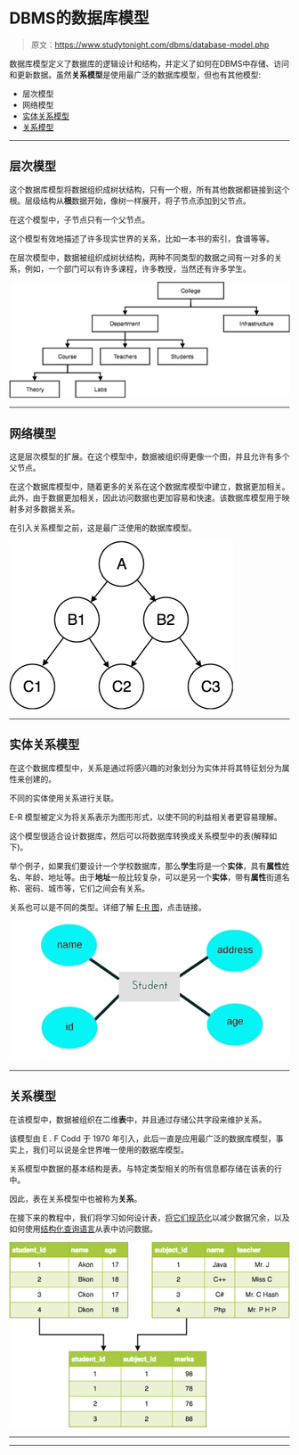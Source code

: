 # DBMS的数据库模型

> 原文：<https://www.studytonight.com/dbms/database-model.php>

数据库模型定义了数据库的逻辑设计和结构，并定义了如何在DBMS中存储、访问和更新数据。虽然**关系模型**是使用最广泛的数据库模型，但也有其他模型:

*   层次模型
*   网络模型
*   [实体关系模型](er-model-concepts.php)
*   [关系模型](rdbms-concept.php)

* * *

## 层次模型

这个数据库模型将数据组织成树状结构，只有一个根，所有其他数据都链接到这个根。层级结构从**根**数据开始，像树一样展开，将子节点添加到父节点。

在这个模型中，子节点只有一个父节点。

这个模型有效地描述了许多现实世界的关系，比如一本书的索引，食谱等等。

在层次模型中，数据被组织成树状结构，两种不同类型的数据之间有一对多的关系，例如，一个部门可以有许多课程，许多教授，当然还有许多学生。

![Hierarchical Model of database](img/692b75e9a3964a07d22e68d62ff8955e.png)

* * *

## 网络模型

这是层次模型的扩展。在这个模型中，数据被组织得更像一个图，并且允许有多个父节点。

在这个数据库模型中，随着更多的关系在这个数据库模型中建立，数据更加相关。此外，由于数据更加相关，因此访问数据也更加容易和快速。该数据库模型用于映射多对多数据关系。

在引入关系模型之前，这是最广泛使用的数据库模型。

![Network Model of database](img/dd5da141e5479d8c70cbc7a2c378207d.png)

* * *

## 实体关系模型

在这个数据库模型中，关系是通过将感兴趣的对象划分为实体并将其特征划分为属性来创建的。

不同的实体使用关系进行关联。

E-R 模型被定义为将关系表示为图形形式，以使不同的利益相关者更容易理解。

这个模型很适合设计数据库，然后可以将数据库转换成关系模型中的表(解释如下)。

举个例子，如果我们要设计一个学校数据库，那么**学生**将是一个**实体**，具有**属性**姓名、年龄、地址等。由于**地址**一般比较复杂，可以是另一个**实体**，带有**属性**街道名称、密码、城市等，它们之间会有关系。

关系也可以是不同的类型。详细了解 [E-R 图](er-diagram.php)，点击链接。

![E-R Model of database](img/673b48ca157b150a591ddd01e3208e4c.png)

* * *

## 关系模型

在该模型中，数据被组织在二维**表**中，并且通过存储公共字段来维护关系。

该模型由 E . F Codd 于 1970 年引入，此后一直是应用最广泛的数据库模型，事实上，我们可以说是全世界唯一使用的数据库模型。

关系模型中数据的基本结构是表。与特定类型相关的所有信息都存储在该表的行中。

因此，表在关系模型中也被称为**关系**。

在接下来的教程中，我们将学习如何设计表，[将它们规范化](database-normalization.php)以减少数据冗余，以及如何使用[结构化查询语言](introduction-to-sql.php)从表中访问数据。

![Relational Model of database](img/6c04704b3cb7d25316bbf7d61e45fdc0.png)

* * *

* * *